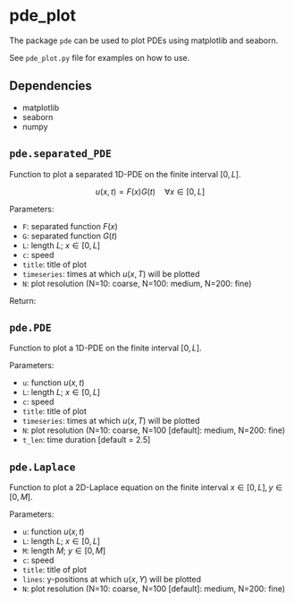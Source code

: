 # pde_plot
The package `pde` can be used to plot PDEs using matplotlib and seaborn.

See `pde_plot.py` file for examples on how to use.
## Dependencies
* matplotlib
* seaborn
* numpy

## `pde.separated_PDE`
Function to plot a separated 1D-PDE on the finite interval $[0,L]$.

$$
u(x,t)=F(x)G(t)\quad \forall x\in[0,L]
$$

Parameters:
* `F`:          separated function $F(x)$ 
* `G`:          separated function $G(t)$ 
* `L`:          length $L$; $x\in [0,L]$
* `c`:          speed
* `title`:      title of plot
* `timeseries`: times at which $u(x,T)$ will be plotted
* `N`:          plot resolution (N=10: coarse, N=100: medium, N=200: fine)

Return:
## `pde.PDE`
Function to plot a 1D-PDE on the finite interval $[0,L]$.

Parameters:
* `u`:          function $u(x,t)$ 
* `L`:          length $L$; $x\in [0,L]$
* `c`:          speed
* `title`:      title of plot
* `timeseries`: times at which $u(x,T)$ will be plotted
* `N`:          plot resolution (N=10: coarse, N=100 [default]: medium, N=200: fine)
* `t_len`:      time duration [default = 2.5]

## `pde.Laplace`
Function to plot a 2D-Laplace equation on the finite interval $x\in[0,L], y\in[0,M]$.

Parameters:
* `u`:          function $u(x,t)$ 
* `L`:          length $L$; $x\in [0,L]$
* `M`:          length $M$; $y\in [0,M]$
* `c`:          speed
* `title`:      title of plot
* `lines`:      y-positions at which $u(x,Y)$ will be plotted
* `N`:          plot resolution (N=10: coarse, N=100 [default]: medium, N=200: fine)
